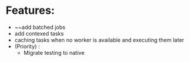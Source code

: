# Features:
* ~~add batched jobs
* add contexed tasks
* caching tasks when no worker is available and executing them later
* (Priority) :
    - Migrate testing to native

